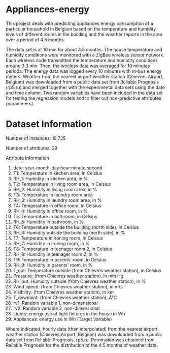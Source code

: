 # Appliances-energy
This project deals with predicting appliances energy consumption of a particular household in Belgium based on the temperature and humidity levels of different rooms in the building and the weather reports in the area over a period of 4.5 months.

The data set is at 10 min for about 4.5 months. The house temperature and humidity conditions were monitored with a ZigBee wireless sensor network. Each wireless node transmitted the temperature and humidity conditions around 3.3 min. Then, the wireless data was averaged for 10 minutes periods. The energy data was logged every 10 minutes with m-bus energy meters. Weather from the nearest airport weather station (Chievres Airport, Belgium) was downloaded from a public data set from Reliable Prognosis (rp5.ru) and merged together with the experimental data sets using the date and time column. Two random variables have been included in the data set for testing the regression models and to filter out non-predictive attributes (parameters).

# Dataset Information 

Number of instances: 19,735

Number of attributes: 29

Attribute Information

1. date: year-month-day hour:minute:second
2. T1: Temperature in kitchen area, in Celsius
3. RH_1: Humidity in kitchen area, in %
4. T2: Temperature in living room area, in Celsius
5. RH_2: Humidity in living room area, in %
6. T3: Temperature in laundry room area
7. RH_3: Humidity in laundry room area, in %
8. T4: Temperature in office room, in Celsius
9. RH_4: Humidity in office room, in %
10. T5: Temperature in bathroom, in Celsius
11. RH_5: Humidity in bathroom, in %
12. T6: Temperature outside the building (north side), in Celsius
13. RH_6: Humidity outside the building (north side), in %
14. T7: Temperature in ironing room, in Celsius
15. RH_7: Humidity in ironing room, in %
16. T8: Temperature in teenager room 2, in Celsius
17. RH_8: Humidity in teenager room 2, in %
18. T9: Temperature in parents’ room, in Celsius
19. RH_9: Humidity in parents’ room, in %
20. T_out: Temperature outside (from Chievres weather station), in Celsius
21. Pressure: (from Chievres weather station), in mm Hg
22. RH_out: Humidity outside (from Chievres weather station), in %
23. Wind speed: (from Chievres weather station), in m/s
24. Visibility: (from Chievres weather station), in km
25. T_dewpoint: (from Chievres weather station), Â°C
26. rv1: Random variable 1, non-dimensional
27. rv2: Random variable 2, non-dimensional
28. Lights: energy use of light fixtures in the house in Wh
29. Appliances: energy use in Wh (Target Variable)

Where indicated, hourly data (then interpolated) from the nearest airport weather station (Chievres Airport, Belgium) was downloaded from a public data set from Reliable Prognosis, rp5.ru. Permission was obtained from Reliable Prognosis for the distribution of the 4.5 months of weather data.

